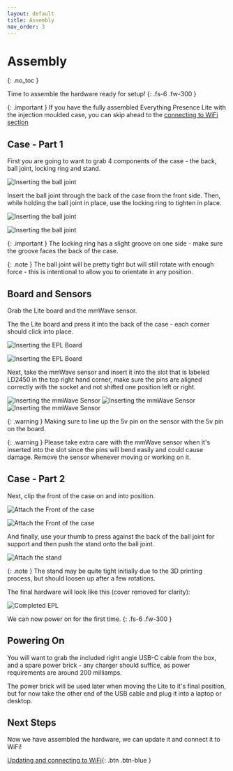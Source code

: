 ```yaml
---
layout: default
title: Assembly
nav_order: 3
---
```


# Assembly

{: .no_toc }

Time to assemble the hardware ready for setup!
{: .fs-6 .fw-300 }

{: .important }
If you have the fully assembled Everything Presence Lite with the injection moulded case, you can skip ahead to the [connecting to WiFi section](./updating.html)

## Case - Part 1

First you are going to want to grab 4 components of the case - the back, ball joint, locking ring and stand.

![Inserting the ball joint](images/assembly-insert-ball-joint-1.jpg)

Insert the ball joint through the back of the case from the front side. Then, while holding the ball joint in place, use the locking ring to tighten in place.

![Inserting the ball joint](images/assembly-insert-ball-joint-2.jpg)

![Inserting the ball joint](images/assembly-insert-ball-joint-3.jpg)

{: .important }
The locking ring has a slight groove on one side - make sure the groove faces the back of the case.

{: .note }
The ball joint will be pretty tight but will still rotate with enough force - this is intentional to allow you to orientate in any position.

## Board and Sensors

Grab the Lite board and the mmWave sensor.

The the Lite board and press it into the back of the case - each corner should click into place.

![Inserting the EPL Board](images/assembly-insert-epl-board-1.jpg)

![Inserting the EPL Board](images/assembly-insert-epl-board-2.jpg)

Next, take the mmWave sensor and insert it into the slot that is labeled LD2450 in the top right hand corner, make sure the pins are aligned correctly with the socket and not shifted one position left or right.

![Inserting the mmWave Sensor](images/assembly-insert-mmwave-1.jpg)
![Inserting the mmWave Sensor](images/assembly-insert-mmwave-pin-location.jpg)
![Inserting the mmWave Sensor](images/assembly-insert-mmwave-2.jpg)

{: .warning }
Making sure to line up the 5v pin on the sensor with the 5v pin on the board.

{: .warning }
Please take extra care with the mmWave sensor when it's inserted into the slot since the pins will bend easily and could cause damage. Remove the sensor whenever moving or working on it.

## Case - Part 2

Next, clip the front of the case on and into position.

![Attach the Front of the case](images/assembly-attaching-front-case.jpg)

![Attach the Front of the case](images/assembly-attaching-front-case-2.jpg)

And finally, use your thumb to press against the back of the ball joint for support and then push the stand onto the ball joint.

![Attach the stand](images/assembly-attaching-stand.jpg)

{: .note }
The stand may be quite tight initially due to the 3D printing process, but should loosen up after a few rotations.

The final hardware will look like this (cover removed for clarity):

![Completed EPL](images/assembly-everything-presence-lite-complete.jpg)

We can now power on for the first time.
{: .fs-6 .fw-300 }

## Powering On

You will want to grab the included right angle USB-C cable from the box, and a spare power brick - any charger should suffice, as power requirements are around 200 milliamps.

The power brick will be used later when moving the Lite to it's final position, but for now take the other end of the USB cable and plug it into a laptop or desktop.

## Next Steps

Now we have assembled the hardware, we can update it and connect it to WiFi!

[Updating and connecting to WiFi](./updating.html){: .btn .btn-blue }

<script>
const toggleDarkMode = document.querySelector('.js-toggle-dark-mode');

jtd.addEvent(toggleDarkMode, 'click', function(){
  if (jtd.getTheme() === 'dark') {
    jtd.setTheme('light');
    toggleDarkMode.textContent = 'Preview dark color scheme';
  } else {
    jtd.setTheme('dark');
    toggleDarkMode.textContent = 'Return to the light side';
  }
});
</script>
